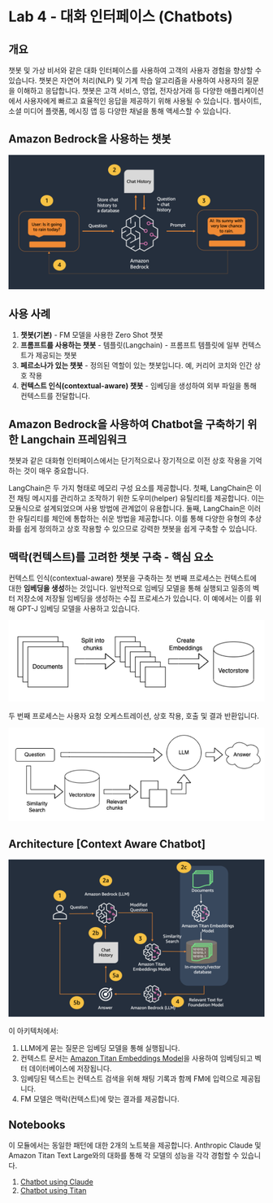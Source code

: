 # Lab 4 - 대화 인터페이스 (Chatbots)

## 개요

챗봇 및 가상 비서와 같은 대화 인터페이스를 사용하여 고객의 사용자 경험을 향상할 수 있습니다. 챗봇은 자연어 처리(NLP) 및 기계 학습 알고리즘을 사용하여 사용자의 질문을 이해하고 응답합니다. 챗봇은 고객 서비스, 영업, 전자상거래 등 다양한 애플리케이션에서 사용자에게 빠르고 효율적인 응답을 제공하기 위해 사용될 수 있습니다. 웹사이트, 소셜 미디어 플랫폼, 메시징 앱 등 다양한 채널을 통해 액세스할 수 있습니다.



## Amazon Bedrock을 사용하는 챗봇

![Amazon Bedrock - Conversational Interface](./images/chatbot_bedrock.png)

## 사용 사례

1. **챗봇(기본)** - FM 모델을 사용한 Zero Shot 챗봇
2. **프롬프트를 사용하는 챗봇** - 템플릿(Langchain) - 프롬프트 템플릿에 일부 컨텍스트가 제공되는 챗봇
3. **페르소나가 있는 챗봇** - 정의된 역할이 있는 챗봇입니다. 예, 커리어 코치와 인간 상호 작용
4. **컨텍스트 인식(contextual-aware) 챗봇** - 임베딩을 생성하여 외부 파일을 통해 컨텍스트를 전달합니다.

## Amazon Bedrock을 사용하여 Chatbot을 구축하기 위한 Langchain 프레임워크
챗봇과 같은 대화형 인터페이스에서는 단기적으로나 장기적으로 이전 상호 작용을 기억하는 것이 매우 중요합니다.

LangChain은 두 가지 형태로 메모리 구성 요소를 제공합니다. 첫째, LangChain은 이전 채팅 메시지를 관리하고 조작하기 위한 도우미(helper) 유틸리티를 제공합니다. 이는 모듈식으로 설계되었으며 사용 방법에 관계없이 유용합니다. 둘째, LangChain은 이러한 유틸리티를 체인에 통합하는 쉬운 방법을 제공합니다.
이를 통해 다양한 유형의 추상화를 쉽게 정의하고 상호 작용할 수 있으므로 강력한 챗봇을 쉽게 구축할 수 있습니다.

## 맥락(컨텍스트)를 고려한 챗봇 구축 - 핵심 요소

컨텍스트 인식(contextual-aware) 챗봇을 구축하는 첫 번째 프로세스는 컨텍스트에 대한 **임베딩을 생성**하는 것입니다. 일반적으로 임베딩 모델을 통해 실행되고 일종의 벡터 저장소에 저장될 임베딩을 생성하는 수집 프로세스가 있습니다. 이 예에서는 이를 위해 GPT-J 임베딩 모델을 사용하고 있습니다.

![Embeddings](./images/embeddings_lang.png)

두 번째 프로세스는 사용자 요청 오케스트레이션, 상호 작용, 호출 및 결과 반환입니다.

![Chatbot](./images/chatbot_lang.png)

## Architecture [Context Aware Chatbot]
![4](./images/context-aware-chatbot.png)

이 아키텍처에서:

1. LLM에게 묻는 질문은 임베딩 모델을 통해 실행됩니다.
2. 컨텍스트 문서는 [Amazon Titan Embeddings Model](https://aws.amazon.com/bedrock/titan/)을 사용하여 임베딩되고 벡터 데이터베이스에 저장됩니다.
3. 임베딩된 텍스트는 컨텍스트 검색을 위해 채팅 기록과 함께 FM에 입력으로 제공됩니다.
4. FM 모델은 맥락(컨텍스트)에 맞는 결과를 제공합니다.

## Notebooks
이 모듈에서는 동일한 패턴에 대한 2개의 노트북을 제공합니다. Anthropic Claude 및 Amazon Titan Text Large와의 대화를 통해 각 모델의 성능을 각각 경험할 수 있습니다.

1. [Chatbot using Claude](./00_Chatbot_Claude.ipynb)
2. [Chatbot using Titan](./00_Chatbot_Titan.ipynb)
